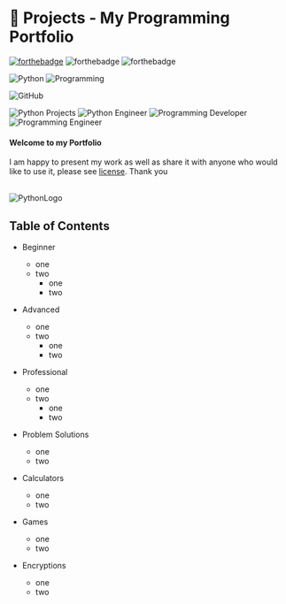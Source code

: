 # 💎 Projects - My Programming Portfolio

[![forthebadge](https://forthebadge.com/images/badges/made-with-python.svg)](https://www.python.org/)
![forthebadge](https://forthebadge.com/images/badges/built-by-developers.svg)
![forthebadge](https://forthebadge.com/images/badges/built-with-love.svg)
<br>

![Python](https://img.shields.io/badge/-Python-maroon)
![Programming](https://img.shields.io/badge/-Programming-brown)

![GitHub](https://img.shields.io/badge/-GitHub-black)

![Python Projects](https://img.shields.io/badge/Python-Projects-blue)
![Python Engineer](https://img.shields.io/badge/Python-Engineer-lightgrey)
![Programming Developer](https://img.shields.io/badge/Programming-Developer-yellow)
![Programming Engineer](https://img.shields.io/badge/Programming-Engineer-yellowgreen)


#### Welcome to my Portfolio


I am happy to present my work as well as share it with anyone who would like to use it, please see [license](https://github.com/swissnx/Projects/blob/main/LICENSE).
Thank you
<br>
<br>






![PythonLogo](https://user-images.githubusercontent.com/68494604/94645884-950ac780-030a-11eb-9c8f-40d9740fc6ad.gif)
<br>


## Table of Contents
- Beginner
  - one
  - two
    - one
    - two
- Advanced
  - one
  - two
    - one
    - two
- Professional
  - one
  - two
    - one
    - two
- Problem Solutions
  - one
  - two

- Calculators
  - one
  - two
  
- Games
  - one
  - two

- Encryptions
  - one
  - two


<br>
<br>
